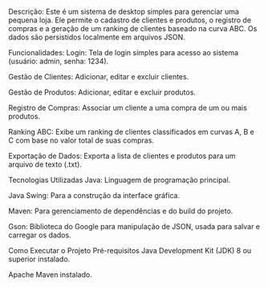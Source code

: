 Descrição:
Este é um sistema de desktop simples para gerenciar uma pequena loja. Ele permite o cadastro de clientes e produtos, o registro de compras e a geração de um ranking de clientes baseado na curva ABC. Os dados são persistidos localmente em arquivos JSON.

Funcionalidades:
Login: Tela de login simples para acesso ao sistema (usuário: admin, senha: 1234).

Gestão de Clientes: Adicionar, editar e excluir clientes.

Gestão de Produtos: Adicionar, editar e excluir produtos.

Registro de Compras: Associar um cliente a uma compra de um ou mais produtos.

Ranking ABC: Exibe um ranking de clientes classificados em curvas A, B e C com base no valor total de suas compras.

Exportação de Dados: Exporta a lista de clientes e produtos para um arquivo de texto (.txt).

Tecnologias Utilizadas
Java: Linguagem de programação principal.

Java Swing: Para a construção da interface gráfica.

Maven: Para gerenciamento de dependências e do build do projeto.

Gson: Biblioteca do Google para manipulação de JSON, usada para salvar e carregar os dados.

Como Executar o Projeto
Pré-requisitos
Java Development Kit (JDK) 8 ou superior instalado.

Apache Maven instalado.
